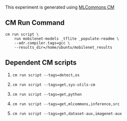 This experiment is generated using [MLCommons CM](https://github.com/mlcommons/ck)
## CM Run Command
```
cm run script \
	run mobilenet-models _tflite _populate-readme \
	--adr.compiler.tags=gcc \
	--results_dir=/home/ubuntu/mobilenet_results
```
## Dependent CM scripts 


1.  `cm run script --tags=detect,os`


2.  `cm run script --tags=get,sys-utils-cm`


3.  `cm run script --tags=get,python`


4.  `cm run script --tags=get,mlcommons,inference,src`


5.  `cm run script --tags=get,dataset-aux,imagenet-aux`
